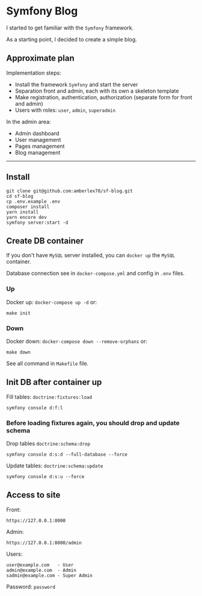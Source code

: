# Symfony Blog

I started to get familiar with the `Symfony` framework.

As a starting point, I decided to create a simple blog.

## Approximate plan

Implementation steps:
- Install the framework `Symfony` and start the server
- Separation front and admin, each with its own a skeleton template
- Make registration, authentication, authorization (separate form for front and admin)
- Users with roles: `user`, `admin`, `superadmin`

In the admin area:
- Admin dashboard
- User management
- Pages management
- Blog management

---

## Install
```
git clone git@github.com:amberlex78/sf-blog.git
cd sf-blog
cp .env.example .env
composer install
yarn install
yarn encore dev
symfony server:start -d
```

## Create DB container
If you don't have `MySQL` server installed, you can `docker up` the `MySQL` container.

Database connection see in `docker-compose.yml` and config in `.env` files.
### Up
Docker up: `docker-compose up -d` or:
```
make init
```
### Down
Docker down: `docker-compose down --remove-orphans` or:
```
make down
```
See all command in `Makefile` file.

## Init DB after container up
Fill tables: `doctrine:fixtures:load`
```
symfony console d:f:l
```

### Before loading fixtures again, you should drop and update schema
Drop tables `doctrine:schema:drop`
```
symfony console d:s:d --full-database --force
```
Update tables: `doctrine:schema:update`
```
symfony console d:s:u --force
```

## Access to site

Front:
```
https://127.0.0.1:8000
```

Admin:
```
https://127.0.0.1:8000/admin
```

Users:
```
user@example.com   - User
admin@example.com  - Admin
sadmin@example.com - Super Admin
```
Password: `password`
